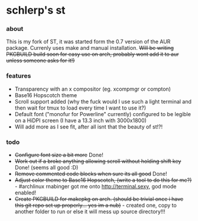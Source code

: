 # schlerp's st

### about
This is my fork of ST, it was started form the 0.7 version of the AUR package. Currenly uses make and manual installation. ~~Will be writing PKGBUILD build soon for easy use on arch, probably wont add it to aur unless someone asks for it!)~~

### features

  * Transparency with an x compositor (eg. xcompmgr or compton)
  * Base16 Hopscotch theme
  * Scroll support added (why the fuck would I use such a light terminal and then wait for tmux to load every time I want to use it?)
  * Default font ("monofur for Powerline" currently) configured to be legible on a HiDPI screen (I have a 13.3 inch with 3000x1800)
  * Will add more as I see fit, after all isnt that the beauty of st!?!

### todo

  * ~~Configure font size a bit more~~ Done!
  * ~~Work out if a broke anything allowing scroll without holding shift key~~ Done! (seems all good :D)
  * ~~Remove commented code blocks when sure its all good~~ Done!
  * ~~Adjust color theme to Base16 Hopscotch, (write a tool to do this for me?)~~ - #archlinux rnabinger got me onto http://terminal.sexy, god mode enabled!
  * ~~Create PKGBUILD for makepkg on arch. (should be trivial once i have this git repo set up properly... yes im a nub)~~ - created one, copy to another folder to run or else it will mess up source directory!!!
